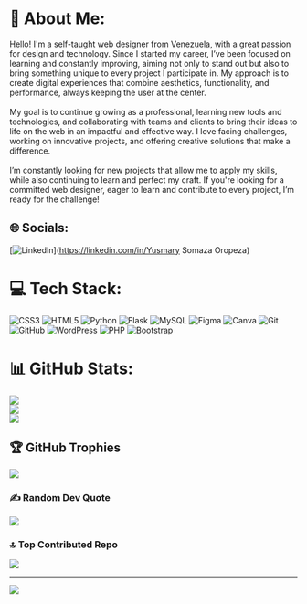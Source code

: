 # 💫 About Me:
Hello! I'm a self-taught web designer from Venezuela, with a great passion for design and technology. Since I started my career, I’ve been focused on learning and constantly improving, aiming not only to stand out but also to bring something unique to every project I participate in. My approach is to create digital experiences that combine aesthetics, functionality, and performance, always keeping the user at the center.<br><br>My goal is to continue growing as a professional, learning new tools and technologies, and collaborating with teams and clients to bring their ideas to life on the web in an impactful and effective way. I love facing challenges, working on innovative projects, and offering creative solutions that make a difference.<br><br>I’m constantly looking for new projects that allow me to apply my skills, while also continuing to learn and perfect my craft. If you're looking for a committed web designer, eager to learn and contribute to every project, I’m ready for the challenge!


## 🌐 Socials:
[![LinkedIn](https://www.linkedin.com/in/yusmary-somaza-oropeza-aa0054296/)](https://linkedin.com/in/Yusmary Somaza Oropeza) 

# 💻 Tech Stack:
![CSS3](https://img.shields.io/badge/css3-%231572B6.svg?style=for-the-badge&logo=css3&logoColor=white) ![HTML5](https://img.shields.io/badge/html5-%23E34F26.svg?style=for-the-badge&logo=html5&logoColor=white) ![Python](https://img.shields.io/badge/python-3670A0?style=for-the-badge&logo=python&logoColor=ffdd54) ![Flask](https://img.shields.io/badge/flask-%23000.svg?style=for-the-badge&logo=flask&logoColor=white) ![MySQL](https://img.shields.io/badge/mysql-4479A1.svg?style=for-the-badge&logo=mysql&logoColor=white) ![Figma](https://img.shields.io/badge/figma-%23F24E1E.svg?style=for-the-badge&logo=figma&logoColor=white) ![Canva](https://img.shields.io/badge/Canva-%2300C4CC.svg?style=for-the-badge&logo=Canva&logoColor=white) ![Git](https://img.shields.io/badge/git-%23F05033.svg?style=for-the-badge&logo=git&logoColor=white) ![GitHub](https://img.shields.io/badge/github-%23121011.svg?style=for-the-badge&logo=github&logoColor=white) ![WordPress](https://img.shields.io/badge/WordPress-%23117AC9.svg?style=for-the-badge&logo=WordPress&logoColor=white) ![PHP](https://img.shields.io/badge/php-%23777BB4.svg?style=for-the-badge&logo=php&logoColor=white) ![Bootstrap](https://img.shields.io/badge/bootstrap-%238511FA.svg?style=for-the-badge&logo=bootstrap&logoColor=white)
# 📊 GitHub Stats:
![](https://github-readme-stats.vercel.app/api?username=Yus05&theme=shadow_green&hide_border=false&include_all_commits=false&count_private=false)<br/>
![](https://github-readme-streak-stats.herokuapp.com/?user=Yus05&theme=shadow_green&hide_border=false)<br/>
![](https://github-readme-stats.vercel.app/api/top-langs/?username=Yus05&theme=shadow_green&hide_border=false&include_all_commits=false&count_private=false&layout=compact)

## 🏆 GitHub Trophies
![](https://github-profile-trophy.vercel.app/?username=Yus05&theme=tokyonight&no-frame=false&no-bg=true&margin-w=4)

### ✍️ Random Dev Quote
![](https://quotes-github-readme.vercel.app/api?type=horizontal&theme=radical)

### 🔝 Top Contributed Repo
![](https://github-contributor-stats.vercel.app/api?username=Yus05&limit=5&theme=dark&combine_all_yearly_contributions=true)

---
[![](https://visitcount.itsvg.in/api?id=Yus05&icon=0&color=0)](https://visitcount.itsvg.in)

<!-- Proudly created with GPRM ( https://gprm.itsvg.in ) -->
